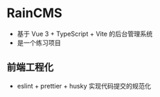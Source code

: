 # RainCMS

- 基于 Vue 3 + TypeScript + Vite 的后台管理系统
- 是一个练习项目

## 前端工程化

- eslint + prettier + husky 实现代码提交的规范化
